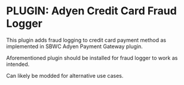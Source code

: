 # PLUGIN: Adyen Credit Card Fraud Logger

This plugin adds fraud logging to credit card payment method as implemented in SBWC Adyen Payment Gateway plugin. 

Aforementioned plugin should be installed for fraud logger to work as intended.

Can likely be modded for alternative use cases.
